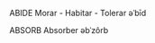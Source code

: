 
ABIDE           Morar - Habitar - Tolerar           əˈbīd

ABSORB          Absorber            əbˈzôrb